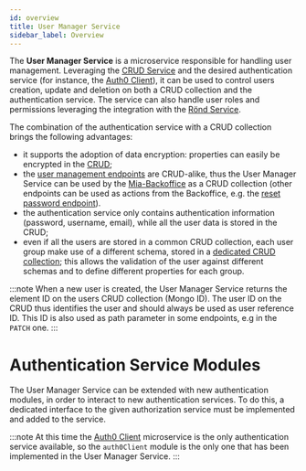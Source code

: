 ```yaml
---
id: overview
title: User Manager Service
sidebar_label: Overview
---
```

The **User Manager Service** is a microservice responsible for handling user management.
Leveraging the [CRUD Service](../crud-service/overview_and_usage.md) and the desired authentication service
(for instance, the [Auth0 Client](../auth0-client/overview_and_usage.md)),
it can be used to control users creation, update and deletion on both a CRUD collection and the authentication service.
The service can also handle user roles and permissions leveraging the integration with the [Rönd Service](https://rond-authz.io/docs/getting-started).

The combination of the authentication service with a CRUD collection brings the following advantages:
- it supports the adoption of data encryption: properties can easily be encrypted in the [CRUD](../crud-service/encryption_configuration.md);
- the [user management endpoints](usage.md#User-Management) are CRUD-alike, thus the User Manager Service can be used by the [Mia-Backoffice](../../business_suite/backoffice/overview)
  as a CRUD collection (other endpoints can be used as actions from the Backoffice, e.g. the [reset password endpoint](usage.md#POST-/users/change-password)).
- the authentication service only contains authentication information (password, username, email), while all the user data is stored in the CRUD;
- even if all the users are stored in a common CRUD collection, each user group make use of a different schema, stored in a
  [dedicated CRUD collection](configuration.md#User-Manager-Configuration-CRUD-collection);
  this allows the validation of the user against different schemas and to define different properties for each group.

:::note
When a new user is created, the User Manager Service returns the element ID on the users CRUD collection (Mongo ID).
The user ID on the CRUD thus identifies the user and should always be used as user reference ID.
This ID is also used as path parameter in some endpoints, e.g in the `PATCH` one.
:::

# Authentication Service Modules

The User Manager Service can be extended with new authentication modules, in order to interact to new authentication services.
To do this, a dedicated interface to the given authorization service must be implemented and added to the service.

:::note
At this time the [Auth0 Client](../auth0-client/overview_and_usage.md) microservice is the only authentication service available,
so the `auth0Client` module is the only one that has been implemented in the User Manager Service.
:::
